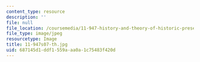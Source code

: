 ```yaml
---
content_type: resource
description: ''
file: null
file_location: /coursemedia/11-947-history-and-theory-of-historic-preservation-spring-2007/687145d1ddf1559aaa0a1c75483f420d_11-947s07-th.jpg
file_type: image/jpeg
resourcetype: Image
title: 11-947s07-th.jpg
uid: 687145d1-ddf1-559a-aa0a-1c75483f420d
---
```

